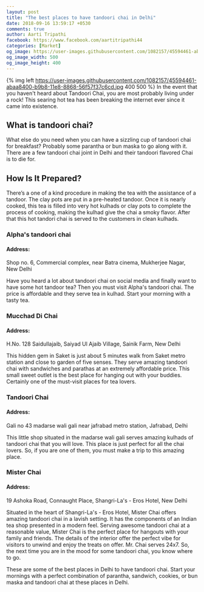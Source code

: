 ```yaml
---
layout: post
title: "The best places to have tandoori chai in Delhi"
date: 2018-09-16 13:59:17 +0530
comments: true
author: Aarti Tripathi
facebook: https://www.facebook.com/aartitripathi44
categories: [Market]
og_image: https://user-images.githubusercontent.com/1082157/45594461-abaa8400-b9b8-11e8-8868-56f57f37c6cd.jpg
og_image_width: 500
og_image_height: 400
---
```


{% img left https://user-images.githubusercontent.com/1082157/45594461-abaa8400-b9b8-11e8-8868-56f57f37c6cd.jpg 400 500 %}
In the event that you haven't heard about Tandoori Chai, you are most probably living under a rock! This searing hot tea has been breaking the internet ever since it came into existence.  
<!-- more -->

## What is tandoori chai?
What else do you need when you can have a sizzling cup of tandoori chai for breakfast? Probably some parantha or bun maska to go along with it. There are a few tandoori chai joint in Delhi and their tandoori flavored Chai is to die for.

## How Is It Prepared?

There’s a one of a kind procedure in making the tea with the assistance of a tandoor. The clay pots are put in a pre-heated tandoor.  Once it is nearly cooked, this tea is filled into very hot kulhads or clay pots to complete the process of cooking, making the kulhad give the chai a smoky flavor. After that this hot tandori chai is served to the customers in clean kulhads. 

### Alpha's tandoori chai

#### Address:
Shop no. 6, Commercial complex, near Batra cinema, Mukherjee Nagar, New Delhi

Have you heard a lot about tandoori chai on social media and finally want to have some hot tandoor tea? Then you must visit Alpha's tandoori chai. The price is affordable and they serve tea in kulhad. Start your morning with a tasty tea.

### Mucchad Di Chai

#### Address:
H.No. 128 Saidullajaib, Saiyad Ul Ajaib Village, Sainik Farm, New Delhi

This hidden gem in Saket is just about 5 minutes walk from Saket metro station and close to garden of five senses. They serve amazing tandoori chai with sandwiches and parathas at an extremely affordable price. This small sweet outlet is the best place for hanging out with your buddies. Certainly one of the must-visit places for tea lovers.

### Tandoori Chai

#### Address:
Gali no 43 madarse wali gali near jafrabad metro station, Jafrabad, Delhi

This little shop situated in the madarse wali gali serves amazing kulhads of tandoori chai that you will love. This place is just perfect for all the chai lovers. So, if you are one of them, you must make a trip to this amazing place.

### Mister Chai

#### Address:
19 Ashoka Road, Connaught Place, Shangri-La's - Eros Hotel, New Delhi

Situated in the heart of Shangri-La's - Eros Hotel, Mister Chai offers amazing tandoori chai in a lavish setting. It has the components of an Indian tea shop presented in a modern feel. Serving awesome tandoori chai at a reasonable value, Mister Chai is the perfect place for hangouts with your family and friends. The details of the interior offer the perfect vibe for visitors to unwind and enjoy the treats on offer. Mr. Chai serves 24x7. So, the next time you are in the mood for some tandoori chai, you know where to go.

These are some of the best places in Delhi to have tandoori chai. Start your mornings with a perfect combination of parantha, sandwich, cookies, or bun maska and tandoori chai at these places in Delhi.


